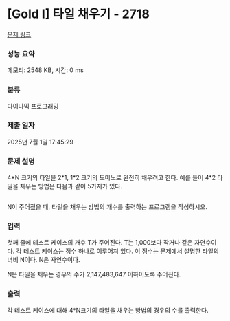 # [Gold I] 타일 채우기 - 2718 

[문제 링크](https://www.acmicpc.net/problem/2718) 

### 성능 요약

메모리: 2548 KB, 시간: 0 ms

### 분류

다이나믹 프로그래밍

### 제출 일자

2025년 7월 1일 17:45:29

### 문제 설명

<p>4*N 크기의 타일을 2*1, 1*2 크기의 도미노로 완전히 채우려고 한다. 예를 들어 4*2 타일을 채우는 방법은 다음과 같이 5가지가 있다.</p>

<p style="text-align: center;"><img alt="" src="https://www.acmicpc.net/upload/images/Screen%20Shot%202012-10-06%20at%20%EC%98%A4%EC%A0%84%206_10_09.png"></p>

<p>N이 주어졌을 때, 타일을 채우는 방법의 개수를 출력하는 프로그램을 작성하시오.</p>

### 입력 

 <p>첫째 줄에 테스트 케이스의 개수 T가 주어진다. T는 1,000보다 작거나 같은 자연수이다. 각 테스트 케이스는 정수 하나로 이루어져 있다. 이 정수는 문제에서 설명한 타일의 너비 N이다. N은 자연수이다.</p>

<p>N은 타일을 채우는 경우의 수가 2,147,483,647 이하이도록 주어진다.</p>

### 출력 

 <p>각 테스트 케이스에 대해 4*N크기의 타일을 채우는 방법의 경우의 수를 출력한다.</p>

